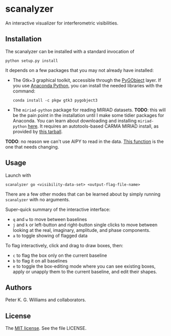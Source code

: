 scanalyzer
==========

An interactive visualizer for interferometric visibilities.


Installation
------------

The scanalyzer can be installed with a standard invocation of

```
python setup.py install
```

It depends on a few packages that you may not already have installed:

* The Gtk+3 graphical toolkit, accessible through the
  [PyGObject](https://wiki.gnome.org/Projects/PyGObject) layer. If you use
  [Anaconda Python](https://docs.continuum.io/anaconda/index), you can install
  the needed libraries with the command:

  ```
  conda install -c pkgw gtk3 pygobject3
  ```

* The `miriad-python` package for reading MIRIAD datasets. **TODO**: this will
  be the pain point in the installation until I make some tidier packages for
  Anaconda. You can learn about downloading and installing `miriad-python`
  [here](https://www.cfa.harvard.edu/~pwilliam/miriad-python/). It requires an
  autotools-based CARMA MIRIAD install, as provided by
  [this tarball](https://www.cfa.harvard.edu/~pwilliam/miriad-macport/miriad-latest.tar.gz).

**TODO**: no reason we can't use AIPY to read in the data.
[This function](https://github.com/HERA-Team/scanalyzer/blob/master/scanalyzer/transpose.py#L125)
is the one that needs changing.


Usage
-----

Launch with

```
scanalyzer go <visibility-data-set> <output-flag-file-name>
```

There are a few other modes that can be learned about by simply running
`scanalyzer` with no arguments.

Super-quick summary of the interactive interface:

* `q` and `w` to move between baselines
* `j` and `k` or left-button and right-button single clicks to move between looking at the
  real, imaginary, amplitude, and phase components.
* `a` to toggle showing of flagged data

To flag interactively, click and drag to draw boxes, then:

* `c` to flag the box only on the current baseline
* `b` to flag it on all baselines
* `e` to toggle the box-editing mode where you can see existing boxes, apply
  or unapply them to the current baseline, and edit their shapes.


Authors
-------

Peter K. G. Williams and collaborators.


License
-------

The [MIT license](http://opensource.org/licenses/MIT). See the file LICENSE.
